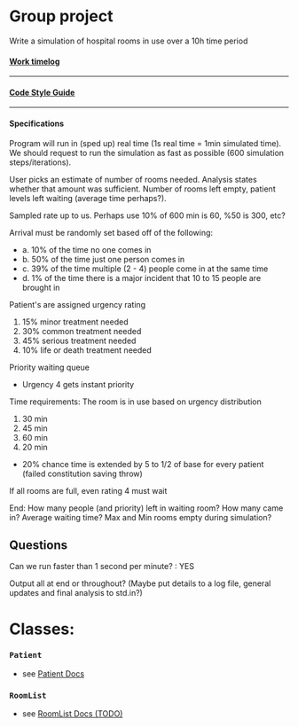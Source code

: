 # Group project #
Write a simulation of hospital rooms in use over a 10h time period
#### [Work timelog](Docs/TimeLog.md) ####
------------------------------------------
#### [Code Style Guide](Docs/Style.md) ####
------------------------------------------
#### Specifications ####
Program will run in (sped up) real time (1s real time = 1min simulated time).
We should request to run the simulation as fast as possible (600 simulation steps/iterations).

User picks an estimate of number of rooms needed. Analysis states whether that amount was sufficient.
Number of rooms left empty, patient levels left waiting (average time perhaps?).

Sampled rate up to us. Perhaps use 10% of 600 min is 60, %50 is 300, etc?

Arrival must be randomly set based off of the following:
- a. 10% of the time no one comes in
- b. 50% of the time just one person comes in
- c. 39% of the time multiple (2 - 4) people come in at the same time
- d. 1% of the time there is a major incident that 10 to 15 people are brought in

Patient's are assigned urgency rating
1. 15% minor treatment needed
2. 30% common treatment needed
3. 45% serious treatment needed
4. 10% life or death treatment needed

Priority waiting queue
- Urgency 4 gets instant priority

Time requirements:
The room is in use based on urgency distribution
1. 30 min
2. 45 min
3. 60 min
4. 20 min
- 20% chance time is extended by 5 to 1/2 of base for every patient (failed constitution saving throw)

If all rooms are full, even rating 4 must wait

End: How many people (and priority) left in waiting room? How many came in? Average waiting time?
Max and Min rooms empty during simulation?

## Questions ##
Can we run faster than 1 second per minute? : YES

Output all at end or throughout? (Maybe put details to a log file, general updates and final analysis to std.in?)

# Classes: #

### `Patient` ###
- see [Patient Docs](Docs/Patient.md)
### `RoomList` ###
- see [RoomList Docs (TODO)](Docs/RoomsList.md)
